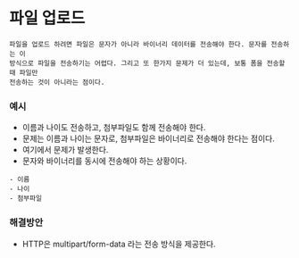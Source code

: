 # 파일 업로드

```
파일을 업로드 하려면 파일은 문자가 아니라 바이너리 데이터를 전송해야 한다. 문자를 전송하는 이
방식으로 파일을 전송하기는 어렵다. 그리고 또 한가지 문제가 더 있는데, 보통 폼을 전송할 때 파일만
전송하는 것이 아니라는 점이다.
```

### 예시
- 이름과 나이도 전송하고, 첨부파일도 함께 전송해야 한다.
- 문제는 이름과 나이는 문자로, 첨부파일은 바이너리로 전송해야 한다는 점이다.
- 여기에서 문제가 발생한다.
- 문자와 바이너리를 동시에 전송해야 하는 상황이다.

```
- 이름
- 나이
- 첨부파일
```

### 해결방안
- HTTP은 multipart/form-data 라는 전송 방식을 제공한다.








